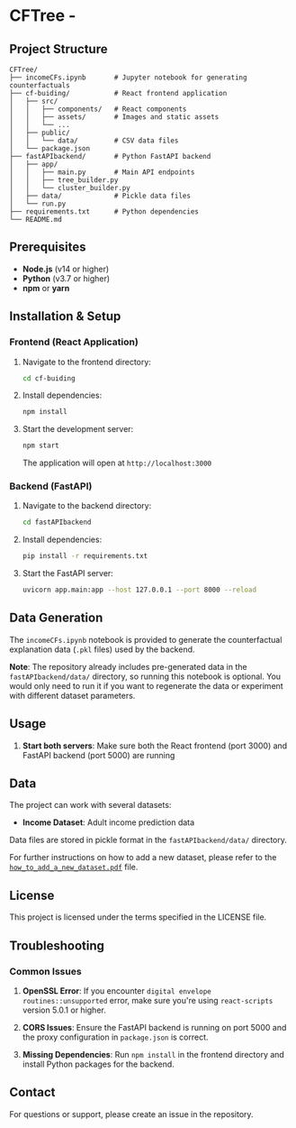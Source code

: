 # CFTree - 



## Project Structure

```
CFTree/
├── incomeCFs.ipynb       # Jupyter notebook for generating counterfactuals
├── cf-buiding/           # React frontend application
│   ├── src/
│   │   ├── components/   # React components
│   │   ├── assets/       # Images and static assets
│   │   └── ...
│   ├── public/
│   │   └── data/         # CSV data files
│   └── package.json
├── fastAPIbackend/       # Python FastAPI backend
│   ├── app/
│   │   ├── main.py       # Main API endpoints
│   │   ├── tree_builder.py
│   │   └── cluster_builder.py
│   ├── data/             # Pickle data files
│   └── run.py
├── requirements.txt      # Python dependencies
└── README.md
```


## Prerequisites

- **Node.js** (v14 or higher)
- **Python** (v3.7 or higher)
- **npm** or **yarn**

## Installation & Setup

### Frontend (React Application)

1. Navigate to the frontend directory:
   ```bash
   cd cf-buiding
   ```

2. Install dependencies:
   ```bash
   npm install
   ```

3. Start the development server:
   ```bash
   npm start
   ```

   The application will open at `http://localhost:3000`

### Backend (FastAPI)

1. Navigate to the backend directory:
   ```bash
   cd fastAPIbackend
   ```

2. Install dependencies:
   ```bash
   pip install -r requirements.txt
   ```

3. Start the FastAPI server:
   ```bash
   uvicorn app.main:app --host 127.0.0.1 --port 8000 --reload
   ```


## Data Generation

The `incomeCFs.ipynb` notebook is provided to generate the counterfactual explanation data (`.pkl` files) used by the backend.

**Note**: The repository already includes pre-generated data in the `fastAPIbackend/data/` directory, so running this notebook is optional. You would only need to run it if you want to regenerate the data or experiment with different dataset parameters.



## Usage

1. **Start both servers**: Make sure both the React frontend (port 3000) and FastAPI backend (port 5000) are running

## Data

The project can work with several datasets:
- **Income Dataset**: Adult income prediction data


Data files are stored in pickle format in the `fastAPIbackend/data/` directory.

For further instructions on how to add a new dataset, please refer to the [`how_to_add_a_new_dataset.pdf`](how_to_add_a_new_dataset.pdf) file.

## License

This project is licensed under the terms specified in the LICENSE file.

## Troubleshooting

### Common Issues

1. **OpenSSL Error**: If you encounter `digital envelope routines::unsupported` error, make sure you're using `react-scripts` version 5.0.1 or higher.

2. **CORS Issues**: Ensure the FastAPI backend is running on port 5000 and the proxy configuration in `package.json` is correct.

3. **Missing Dependencies**: Run `npm install` in the frontend directory and install Python packages for the backend.

## Contact

For questions or support, please create an issue in the repository.
